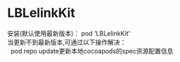 # LBLelinkKit
安装(默认使用最新版本)：
  pod  'LBLelinkKit' <br/>
当更新不到最新版本,可通过以下操作解决：<br/>
&nbsp; pod repo update更新本地cocoapods的spec资源配置信息

